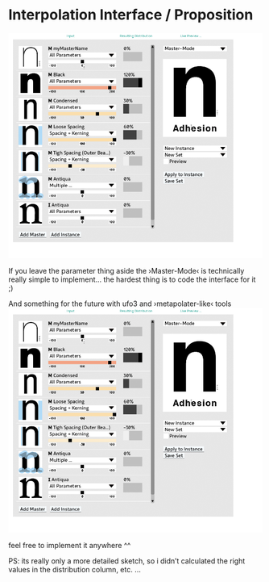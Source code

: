 Interpolation Interface / Proposition 
===========


![Interpolation Interface](InterpolationInterface_01.png) 

If you leave the parameter thing aside the ›Master-Mode‹ is technically really simple to implement… the hardest thing is to code the interface for it ;)


And something for the future with ufo3 and ›metapolater-like‹ tools
![Interpolation Interface](InterpolationInterface_01.png)


feel free to implement it anywhere ^^

PS: its really only a more detailed sketch, so i didn’t calculated the right values in the distribution column, etc. … 